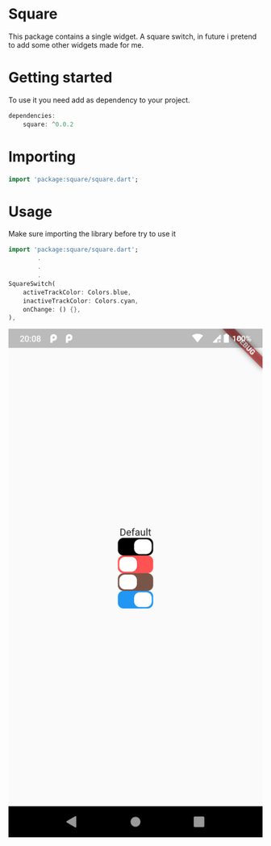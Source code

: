 # Square

This  package contains a single widget. A square switch, in future i pretend to add some other widgets made for me.

# Getting started

To use it you need add as dependency to your project.

``` dart
dependencies:
    square: ^0.0.2
```

# Importing

```dart
import 'package:square/square.dart';
```

# Usage
Make sure importing the library before try to use it
```dart
import 'package:square/square.dart';
        .
        .
        .
SquareSwitch(
    activeTrackColor: Colors.blue,
    inactiveTrackColor: Colors.cyan,
    onChange: () {},
),
```
![alt text](screenshot/Screenshot_buttons.png)